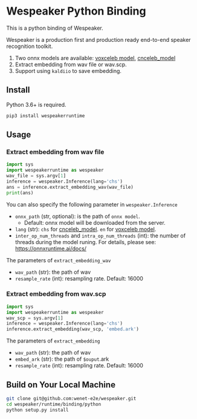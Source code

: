 # Wespeaker Python Binding

This is a python binding of Wespeaker.

Wespeaker is a production first and production ready end-to-end speaker recognition toolkit.


1. Two onnx models are available: [voxceleb model](https://wespeaker-1256283475.cos.ap-shanghai.myqcloud.com/models/voxceleb/voxceleb_resnet34_LM.onnx), [cnceleb_model](https://wespeaker-1256283475.cos.ap-shanghai.myqcloud.com/models/cnceleb/cnceleb_resnet34_LM.onnx)
2. Extract embedding from wav file or wav.scp.
3. Support using `kaldiio` to save embedding.

## Install

Python 3.6+ is required.

``` sh
pip3 install wespeakerruntime
```

## Usage

### Extract embedding from wav file

``` python
import sys
import wespeakerruntime as wespeaker
wav_file = sys.argv[1]
inference = wespeaker.Inference(lang='chs')
ans = inference.extract_embedding_wav(wav_file)
print(ans)
```

You can also specify the following parameter in `wespeaker.Inference`

- `onnx_path` (str, optional): is the path of `onnx model`.
  - Default: onnx model will be downloaded from the server.
- `lang` (str): `chs` for [cnceleb_model](https://wespeaker-1256283475.cos.ap-shanghai.myqcloud.com/models/cnceleb/cnceleb_resnet34_LM.onnx). `en` for [voxceleb model](https://wespeaker-1256283475.cos.ap-shanghai.myqcloud.com/models/voxceleb/voxceleb_resnet34_LM.onnx).
- `inter_op_num_threads` and `intra_op_num_threads` (int): the number of threads during the model runing. For details, please see: https://onnxruntime.ai/docs/

The parameters of `extract_embedding_wav`
- `wav_path` (str): the path of wav
- `resample_rate` (int): resampling rate. Default: 16000

### Extract embedding from wav.scp

``` python
import sys
import wespeakerruntime as wespeaker
wav_scp = sys.argv[1]
inference = wespeaker.Inference(lang='chs')
inference.extract_embedding(wav_scp, 'embed.ark')
```

The parameters of `extract_embedding`
- `wav_path` (str): the path of wav
- `embed_ark` (str): the path of `$ouput`.ark
- `resample_rate` (int): resampling rate. Default: 16000


## Build on Your Local Machine

``` sh
git clone git@github.com:wenet-e2e/wespeaker.git
cd wespeaker/runtime/binding/python
python setup.py install
```